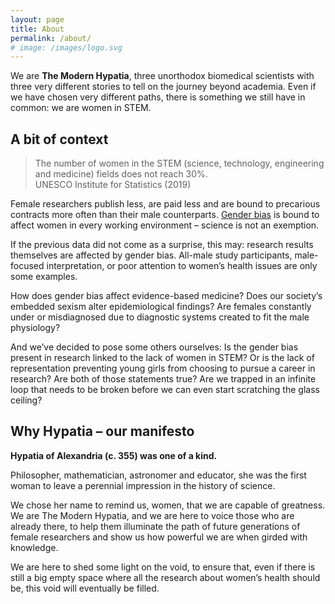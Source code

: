 ```yaml
---
layout: page
title: About
permalink: /about/
# image: /images/logo.svg
---
```


We are **The Modern Hypatia**, three unorthodox biomedical scientists with three very different stories to tell on the journey beyond academia.
Even if we have chosen very different paths, there is something we still have in common: we are women in STEM. 

## A bit of context

> The number of women in the STEM (science, technology, engineering and medicine) fields does not reach 30%.\
>UNESCO Institute for Statistics (2019)

Female researchers publish less, are paid less and are bound to precarious contracts more often than their male counterparts. [Gender bias](https://dictionary.apa.org/gender-bias) is bound to affect women in every working environment – science is not an exemption. 

If the previous data did not come as a surprise, this may: research results themselves are affected by gender bias. All-male study participants, male-focused interpretation, or poor attention to women’s health issues are only some examples.

How does gender bias affect evidence-based medicine? Does our society’s embedded sexism alter epidemiological findings? Are females constantly under or misdiagnosed due to diagnostic systems created to fit the male physiology?

And we’ve decided to pose some others ourselves: Is the gender bias present in research linked to the lack of women in STEM? Or is the lack of representation preventing young girls from choosing to pursue a career in research? Are both of those statements true? Are we trapped in an infinite loop that needs to be broken before we can even start scratching the glass ceiling? 

## Why Hypatia – our manifesto

**Hypatia of Alexandria (c. 355) was one of a kind.**

Philosopher, mathematician, astronomer and educator, she was the first woman to leave a perennial impression in the history of science.

We chose her name to remind us, women, that we are capable of greatness. We are The Modern Hypatia, and we are here to voice those who are already there, to help them illuminate the path of future generations of female researchers and show us how powerful we are when girded with knowledge.

We are here to shed some light on the void, to ensure that, even if there is still a big empty space where all the research about women’s health should be, this void will eventually be filled. 